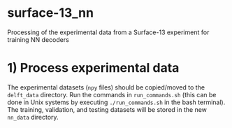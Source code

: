 # surface-13_nn
Processing of the experimental data from a Surface-13 experiment for training NN decoders

# 1) Process experimental data

The experimental datasets (`npy` files) should be copied/moved to the `delft_data` directory. 
Run the commands in `run_commands.sh` (this can be done in Unix systems by executing `./run_commands.sh` in the bash terminal). 
The training, validation, and testing datasets will be stored in the new `nn_data` directory. 

